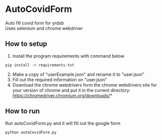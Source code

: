 # AutoCovidForm
Auto fill covid form for yrdsb\
Uses selenium and chrome webdriver
## How to setup
1. Install the program requirements with command below
```
pip install -r requirements.txt
```
2. Make a copy of "userExample.json" and rename it to "user.json"
3. Fill out the required information on "user.json"
4. Download the chrome webdrivers form the chrome webdrivers site for your version of chrome and put it in the current directory: https://chromedriver.chromium.org/downloads/*

## How to run
Run autoCovidForm.py and it will fill out the google form
```
python autoCovidForm.py
```